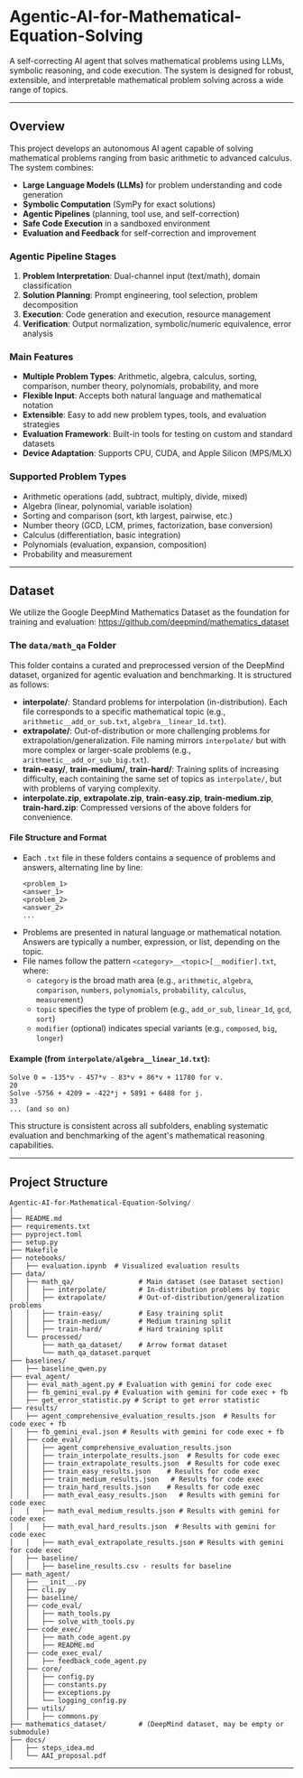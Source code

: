 # Agentic-AI-for-Mathematical-Equation-Solving
A self-correcting AI agent that solves mathematical problems using LLMs, symbolic reasoning, and code execution. The system is designed for robust, extensible, and interpretable mathematical problem solving across a wide range of topics.

---

## Overview
This project develops an autonomous AI agent capable of solving mathematical problems ranging from basic arithmetic to advanced calculus. The system combines:

- **Large Language Models (LLMs)** for problem understanding and code generation
- **Symbolic Computation** (SymPy for exact solutions)
- **Agentic Pipelines** (planning, tool use, and self-correction)
- **Safe Code Execution** in a sandboxed environment
- **Evaluation and Feedback** for self-correction and improvement

### Agentic Pipeline Stages
1. **Problem Interpretation**: Dual-channel input (text/math), domain classification
2. **Solution Planning**: Prompt engineering, tool selection, problem decomposition
3. **Execution**: Code generation and execution, resource management
4. **Verification**: Output normalization, symbolic/numeric equivalence, error analysis

### Main Features
- **Multiple Problem Types**: Arithmetic, algebra, calculus, sorting, comparison, number theory, polynomials, probability, and more
- **Flexible Input**: Accepts both natural language and mathematical notation
- **Extensible**: Easy to add new problem types, tools, and evaluation strategies
- **Evaluation Framework**: Built-in tools for testing on custom and standard datasets
- **Device Adaptation**: Supports CPU, CUDA, and Apple Silicon (MPS/MLX)

### Supported Problem Types
- Arithmetic operations (add, subtract, multiply, divide, mixed)
- Algebra (linear, polynomial, variable isolation)
- Sorting and comparison (sort, kth largest, pairwise, etc.)
- Number theory (GCD, LCM, primes, factorization, base conversion)
- Calculus (differentiation, basic integration)
- Polynomials (evaluation, expansion, composition)
- Probability and measurement

---

## Dataset
We utilize the Google DeepMind Mathematics Dataset as the foundation for training and evaluation:
https://github.com/deepmind/mathematics_dataset

### The `data/math_qa` Folder
This folder contains a curated and preprocessed version of the DeepMind dataset, organized for agentic evaluation and benchmarking. It is structured as follows:

- **interpolate/**: Standard problems for interpolation (in-distribution). Each file corresponds to a specific mathematical topic (e.g., `arithmetic__add_or_sub.txt`, `algebra__linear_1d.txt`).
- **extrapolate/**: Out-of-distribution or more challenging problems for extrapolation/generalization. File naming mirrors `interpolate/` but with more complex or larger-scale problems (e.g., `arithmetic__add_or_sub_big.txt`).
- **train-easy/**, **train-medium/**, **train-hard/**: Training splits of increasing difficulty, each containing the same set of topics as `interpolate/`, but with problems of varying complexity.
- **interpolate.zip**, **extrapolate.zip**, **train-easy.zip**, **train-medium.zip**, **train-hard.zip**: Compressed versions of the above folders for convenience.

#### File Structure and Format
- Each `.txt` file in these folders contains a sequence of problems and answers, alternating line by line:
  ```
  <problem_1>
  <answer_1>
  <problem_2>
  <answer_2>
  ...
  ```
- Problems are presented in natural language or mathematical notation. Answers are typically a number, expression, or list, depending on the topic.
- File names follow the pattern `<category>__<topic>[__modifier].txt`, where:
  - `category` is the broad math area (e.g., `arithmetic`, `algebra`, `comparison`, `numbers`, `polynomials`, `probability`, `calculus`, `measurement`)
  - `topic` specifies the type of problem (e.g., `add_or_sub`, `linear_1d`, `gcd`, `sort`)
  - `modifier` (optional) indicates special variants (e.g., `composed`, `big`, `longer`)

#### Example (from `interpolate/algebra__linear_1d.txt`):
```
Solve 0 = -135*v - 457*v - 83*v + 86*v + 11780 for v.
20
Solve -5756 + 4209 = -422*j + 5891 + 6488 for j.
33
... (and so on)
```

This structure is consistent across all subfolders, enabling systematic evaluation and benchmarking of the agent's mathematical reasoning capabilities.

---

## Project Structure

```
Agentic-AI-for-Mathematical-Equation-Solving/
│
├── README.md
├── requirements.txt
├── pyproject.toml
├── setup.py
├── Makefile
├── notebooks/
│   ├── evaluation.ipynb  # Visualized evaluation results
├── data/
│   ├── math_qa/                # Main dataset (see Dataset section)
│   │   ├── interpolate/        # In-distribution problems by topic
│   │   ├── extrapolate/        # Out-of-distribution/generalization problems
│   │   ├── train-easy/         # Easy training split
│   │   ├── train-medium/       # Medium training split
│   │   ├── train-hard/         # Hard training split
│   └── processed/
│       ├── math_qa_dataset/    # Arrow format dataset
│       └── math_qa_dataset.parquet
├── baselines/
│   ├── baseline_qwen.py
├── eval_agent/
│   ├── eval_math_agent.py # Evaluation with gemini for code exec 
│   ├── fb_gemini_eval.py # Evaluation with gemini for code exec + fb
│   ├── get_error_statistic.py # Script to get error statistic
├── results/
│   ├── agent_comprehensive_evaluation_results.json  # Results for code exec + fb
│   ├── fb_gemini_eval.json # Results with gemini for code exec + fb
│   ├── code_eval/
│   │   ├── agent_comprehensive_evaluation_results.json
│   │   ├── train_interpolate_results.json  # Results for code exec
│   │   ├── train_extrapolate_results.json  # Results for code exec
│   │   ├── train_easy_results.json    # Results for code exec
│   │   ├── train_medium_results.json   # Results for code exec
│   │   ├── train_hard_results.json    # Results for code exec
│   │   ├── math_eval_easy_results.json   # Results with gemini for code exec 
│   │   ├── math_eval_medium_results.json # Results with gemini for code exec 
│   │   ├── math_eval_hard_results.json  # Results with gemini for code exec 
│   │   ├── math_eval_extrapolate_results.json # Results with gemini for code exec 
│   ├── baseline/
│   │   ├── baseline_results.csv - results for baseline
├── math_agent/
│   ├── __init__.py
│   ├── cli.py
│   ├── baseline/
│   ├── code_eval/
│   │   ├── math_tools.py
│   │   ├── solve_with_tools.py
│   ├── code_exec/
│   │   ├── math_code_agent.py
│   │   ├── README.md
│   ├── code_exec_eval/
│   │   ├── feedback_code_agent.py
│   ├── core/
│   │   ├── config.py
│   │   ├── constants.py
│   │   ├── exceptions.py
│   │   └── logging_config.py
│   ├── utils/
│   │   ├── commons.py
├── mathematics_dataset/        # (DeepMind dataset, may be empty or submodule)
├── docs/
│   ├── steps_idea.md
│   └── AAI_proposal.pdf                  
```

---
